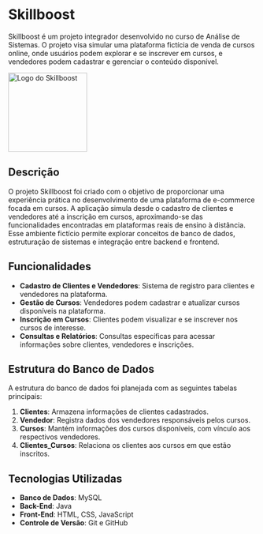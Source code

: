 # Skillboost

Skillboost é um projeto integrador desenvolvido no curso de Análise de Sistemas. O projeto visa simular uma plataforma fictícia de venda de cursos online, onde usuários podem explorar e se inscrever em cursos, e vendedores podem cadastrar e gerenciar o conteúdo disponível.

<img src="imgs/logo2.png" alt="Logo do Skillboost" width="160"/>

## Descrição

O projeto Skillboost foi criado com o objetivo de proporcionar uma experiência prática no desenvolvimento de uma plataforma de e-commerce focada em cursos. A aplicação simula desde o cadastro de clientes e vendedores até a inscrição em cursos, aproximando-se das funcionalidades encontradas em plataformas reais de ensino à distância. Esse ambiente fictício permite explorar conceitos de banco de dados, estruturação de sistemas e integração entre backend e frontend.

## Funcionalidades

- **Cadastro de Clientes e Vendedores**: Sistema de registro para clientes e vendedores na plataforma.
- **Gestão de Cursos**: Vendedores podem cadastrar e atualizar cursos disponíveis na plataforma.
- **Inscrição em Cursos**: Clientes podem visualizar e se inscrever nos cursos de interesse.
- **Consultas e Relatórios**: Consultas específicas para acessar informações sobre clientes, vendedores e inscrições.

## Estrutura do Banco de Dados

A estrutura do banco de dados foi planejada com as seguintes tabelas principais:

1. **Clientes**: Armazena informações de clientes cadastrados.
2. **Vendedor**: Registra dados dos vendedores responsáveis pelos cursos.
3. **Cursos**: Mantém informações dos cursos disponíveis, com vínculo aos respectivos vendedores.
4. **Clientes_Cursos**: Relaciona os clientes aos cursos em que estão inscritos.

## Tecnologias Utilizadas

- **Banco de Dados**: MySQL
- **Back-End**: Java
- **Front-End**: HTML, CSS, JavaScript
- **Controle de Versão**: Git e GitHub
